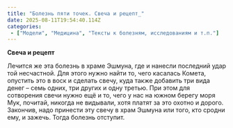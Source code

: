 ```yaml
---
title: "Болезнь пяти точек. Свеча и рецепт_"
date: 2025-08-11T19:54:40.114Z
categories:
 - ["Модели", "Медицина", "Тексты к болезням, исследованиям и т.п."]
---
```


**Свеча и рецепт**

Лечится же эта болезнь в храме Эшмуна, где и нанесли последний удар той
несчастной. Для этого нужно найти то, чего касалась Комета, опустить это
в воск и сделать свечу, куда также добавить три вида денег – семь одних,
три других и одну третью. При этом для сотворения свечи нужно ещё и то,
чего у нас на южном берегу моря Мук, почитай, никогда не видывали, хотя
платят за это охотно и дорого. Закончив, надо принести эту свечу в храм
Эшмуна или того, кто сродни ему, и зажечь. Тогда болезнь отступит.

